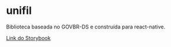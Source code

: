 # unifil
Biblioteca baseada no GOVBR-DS e construída para react-native.


[Link do Storybook](https://unifil.github.io/govbr-ds-react-native/) 
